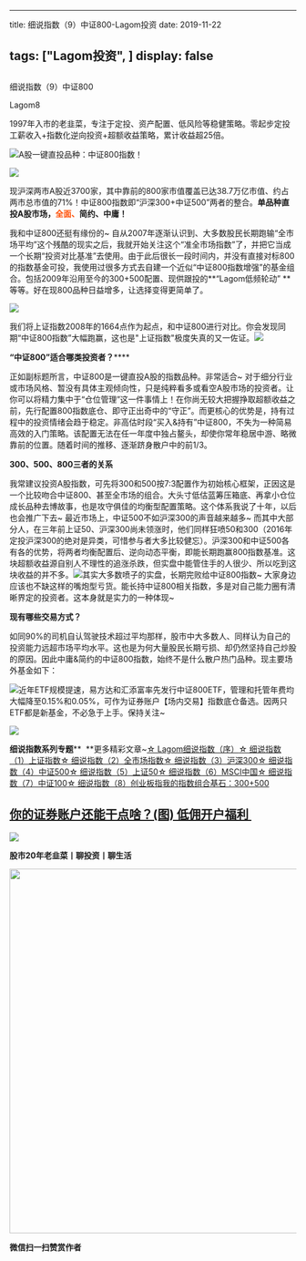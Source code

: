 
---
title:   细说指数（9）中证800-Lagom投资
date: 2019-11-22

tags: ["Lagom投资", ]
display: false
---


## 



细说指数（9）中证800




Lagom8




1997年入市的老韭菜，专注于定投、资产配置、低风险等稳健策略。零起步定投工薪收入+指数化逆向投资+超额收益策略，累计收益超25倍。


<img src="https://mmbiz.qpic.cn/mmbiz_png/ZB4WjgjLjJW3KtDibicU3BB1HNQ9lDS2M5oGRnchkNPRzYsc0Ua6CIu7rZH3vAficcBEPYHU9ZTPqkic1sicT8CaxQQ/640?wx_fmt=png" data-type="png" class="" data-ratio="0.05776173285198556" data-w="554"/>A股一键直投品种：中证800指数！

<img class="rich_pages" data-ratio="0.5989847715736041" data-s="300,640" src="https://mmbiz.qpic.cn/mmbiz_png/ZB4WjgjLjJWauAMEYLWgibFibPiarcPA2A73FLbic3IwibOhtCaRZ12u1IolLWibP8BXZBjmCBhXLUTS7wibeAuRKonkg/640?wx_fmt=png" data-type="png" data-w="591" style=""/>

现沪深两市A股近3700家，其中靠前的800家市值覆盖已达38.7万亿市值、约占两市总市值的71%！中证800指数即“沪深300+中证500”两者的整合。**单品种直投A股市场，<strong style="color: rgb(255, 76, 0);">全面、**</strong>**简约、中庸！**

我和中证800还挺有缘份的~ 自从2007年逐渐认识到、大多数股民长期跑输“全市场平均”这个残酷的现实之后，我就开始关注这个“准全市场指数”了，并把它当成一个长期“投资对比基准”去使用。由于此后很长一段时间内，并没有直接对标800的指数基金可投，我使用过很多方式去自建一个近似“中证800指数增强”的基金组合。包括2009年沿用至今的300+500配置、现供跟投的**“Lagom低频轮动”&nbsp;**等等。好在现800品种日益增多，让选择变得更简单了。

<img class="rich_pages" data-ratio="0.5094850948509485" data-s="300,640" src="https://mmbiz.qpic.cn/mmbiz_png/ZB4WjgjLjJWauAMEYLWgibFibPiarcPA2A75mExps4BgVichv37Zxoz5csOcxLXFznXibGFhcjiaeI2f9qs2HJ21hz9Q/640?wx_fmt=png" data-type="png" data-w="738" style=""/>

我们将上证指数2008年的1664点作为起点，和中证800进行对比。你会发现同期“中证800指数”大幅跑赢，这也是"上证指数"极度失真的又一佐证。<img src="https://mmbiz.qpic.cn/mmbiz_png/ZB4WjgjLjJW3KtDibicU3BB1HNQ9lDS2M5oGRnchkNPRzYsc0Ua6CIu7rZH3vAficcBEPYHU9ZTPqkic1sicT8CaxQQ/640?wx_fmt=png" data-type="png" class="" data-ratio="0.05776173285198556" data-w="554"/>



**“中证800”适合哪类投资者？******

正如副标题所言，中证800是一键直投A股的指数品种。非常适合~ 对于细分行业或市场风格、暂没有具体主观倾向性，只是纯粹看多或看空A股市场的投资者。让你可以将精力集中于“仓位管理”这一件事情上！在你尚无较大把握挣取超额收益之前，先行配置800指数底仓、即守正出奇中的“守正”。而更核心的优势是，持有过程中的投资情绪会趋于稳定。非高估时段“买入&amp;持有”中证800，不失为一种简易高效的入门策略。该配置无法在任一年度中独占鳌头，却使你常年稳居中游、略微靠前的位置。随着时间的推移、逐渐跻身散户中的前1/3。

**300、500、800三者的关系**

我常建议投资A股指数，可先将300和500按7:3配置作为初始核心框架，正因这是一个比较吻合中证800、甚至全市场的组合。大头寸低估蓝筹压箱底、再拿小仓位成长品种去博故事，也是攻守俱佳的均衡型配置策略。这个体系我说了十年，以后也会推广下去~&nbsp;最近市场上，中证500不如沪深300的声音越来越多~ 而其中大部分人，在三年前上证50、沪深300尚未领涨时，他们同样狂喷50和300（2016年定投沪深300的绝对是异类，可惜参与者大多比较健忘）。沪深300和中证500各有各的优势，将两者均衡配置后、逆向动态平衡，即能长期跑赢800指数基准。这块超额收益源自别人不理性的追涨杀跌，但实盘中能管住手的人很少、所以吃到这块收益的并不多。<img class="rich_pages" data-ratio="0.2879746835443038" data-s="300,640" src="https://mmbiz.qpic.cn/mmbiz_png/ZB4WjgjLjJX4WLAHXncP6xCDe47aZ49Up9NNf4AukiaibBYXuia0PcMAice3zqRibOicEr4na81XJTGXFNeqfMHWB0FQ/640?wx_fmt=png" data-type="png" data-w="632" style="text-align: center;"/>其实大多数喷子的实盘，长期完败给中证800指数~ 大家身边应该也不缺这样的嘴炮型亏货。能长持中证800相关指数，多是对自己能力圈有清晰界定的投资者。这本身就是实力的一种体现~

**现有哪些交易方式？**

如同90%的司机自认驾驶技术超过平均那样，股市中大多数人、同样认为自己的投资能力远超市场平均水平。这也是为何大量股民长期亏损、却仍然坚持自己炒股的原因。因此中庸&amp;简约的中证800指数，始终不是什么散户热门品种。现主要场外基金如下：

<img class="rich_pages" data-ratio="0.34988179669030733" data-s="300,640" src="https://mmbiz.qpic.cn/mmbiz_png/ZB4WjgjLjJWauAMEYLWgibFibPiarcPA2A7ibg5UJJpgnpq9dIc7l0ibSzJNL4uVDuSCiaxibm1EMaoMiaBOYTZXUHiaCvg/640?wx_fmt=png" data-type="png" data-w="423" style=""/>近年ETF规模提速，易方达和汇添富率先发行中证800ETF，管理和托管年费均大幅降至0.15%和0.05%，可作为证券账户【场内交易】指数底仓备选。因两只ETF都是新基金，不必急于上手。保持关注~

<img class="rich_pages" data-ratio="0.19525065963060687" data-s="300,640" src="https://mmbiz.qpic.cn/mmbiz_png/ZB4WjgjLjJWauAMEYLWgibFibPiarcPA2A7IozenDquHm4UYhozicTjskl3Dt4ASga1BnG789xUH3faEBhNtcAMOnw/640?wx_fmt=png" data-type="png" data-w="379" style=""/>





**细说指数系列专题****&nbsp;&nbsp;**更多精彩文章~[☆ Lagom细说指数（序）](http://mp.weixin.qq.com/s?__biz=MzI3MDQ2NjY2Mw==&amp;mid=2247484133&amp;idx=1&amp;sn=16b9949c64256126b5b5044fb814f82b&amp;chksm=ead1e9eddda660fbbd651c32198faa47fd29ecd99f451da4c6570221456dd6d30c52c9afb114&amp;scene=21#wechat_redirect)[☆ 细说指数（1）上证指数](http://mp.weixin.qq.com/s?__biz=MzI3MDQ2NjY2Mw==&amp;mid=2247484179&amp;idx=1&amp;sn=b3b332ad9e177b14fa171d39e325f48f&amp;chksm=ead1e81bdda6610d6451f74405c5eecb7e099188d16a664c767173aaf281e5eafdf8dd614094&amp;scene=21#wechat_redirect)[☆ 细说指数（2）全市场指数](http://mp.weixin.qq.com/s?__biz=MzI3MDQ2NjY2Mw==&amp;mid=2247484194&amp;idx=1&amp;sn=dca8a168a491f9b7f7da636b680b0e7c&amp;chksm=ead1e82adda6613c9b51e701b8c5707614407bc34c2c1cd7519a17df27157aaac8f9382ae3b5&amp;scene=21#wechat_redirect)[☆ 细说指数（3）沪深300](http://mp.weixin.qq.com/s?__biz=MzI3MDQ2NjY2Mw==&amp;mid=2247484228&amp;idx=1&amp;sn=75bc9fa86ebd8419eec55d88d31bb08e&amp;chksm=ead1e84cdda6615a618b2ee2337a428b5ebf9baf9d8fd9f2e544e93a2d3e7cd0242806522e27&amp;scene=21#wechat_redirect)[☆ 细说指数（4）中证500](http://mp.weixin.qq.com/s?__biz=MzI3MDQ2NjY2Mw==&amp;mid=2247484300&amp;idx=1&amp;sn=d6e3a44c761d742da9be62a7082481ff&amp;chksm=ead1e884dda66192bfe3d4313940d49a427f73e6c242e6fc7d76c519b5c9047f2f3ba5b8dbd5&amp;scene=21#wechat_redirect)[☆ 细说指数（5）上证50](http://mp.weixin.qq.com/s?__biz=MzI3MDQ2NjY2Mw==&amp;mid=2247484354&amp;idx=1&amp;sn=48ab55984587fb1cca589a498ece96c2&amp;chksm=ead1e8cadda661dcfce1c0cf2a6fd723ac55c185fadba53902f2f9479ee6e8a0bf4e70cfd546&amp;scene=21#wechat_redirect)[☆ 细说指数（6）MSCI中国](http://mp.weixin.qq.com/s?__biz=MzI3MDQ2NjY2Mw==&amp;mid=2247484412&amp;idx=1&amp;sn=e6dc07b8fe7c4937929449a18708a1b0&amp;chksm=ead1e8f4dda661e2ff52559da8a2ddeef0b51572927ec996b9cf802e5b74d98144bbe15de9f5&amp;scene=21#wechat_redirect)[☆ 细说指数（7）中证100](http://mp.weixin.qq.com/s?__biz=MzI3MDQ2NjY2Mw==&amp;mid=2247484447&amp;idx=1&amp;sn=1b494b1314d5ed7ecd12a1f750942e37&amp;chksm=ead1ef17dda66601f60b01bd0c1dfa2c1b7be5d9d8f7382d47a64f1143036c663f9ceff05b82&amp;scene=21#wechat_redirect)[☆ 细说指数（8）创业板指](http://mp.weixin.qq.com/s?__biz=MzI3MDQ2NjY2Mw==&amp;mid=2247484467&amp;idx=1&amp;sn=29c14b53397aa0f25f6c93c2eff7ffb4&amp;chksm=ead1ef3bdda6662d6bf397205e838bcd0d55dc9a4aa505da16ae01b9a45b575d33b8a537068d&amp;scene=21#wechat_redirect)[我的指数组合基石：300+500](http://mp.weixin.qq.com/s?__biz=MzI3MDQ2NjY2Mw==&amp;mid=2247483922&amp;idx=1&amp;sn=05d0b20b73c6fef08d7642caeafd3de5&amp;chksm=ead1e91adda6600c4aac8b9f32f9bdcd055974b0417983b6bb7823e81adc68e57b4f18f7ca03&amp;scene=21#wechat_redirect)

## [你的证券账户还能干点啥？](http://mp.weixin.qq.com/s?__biz=MzI3MDQ2NjY2Mw==&amp;mid=2247484436&amp;idx=1&amp;sn=447c53eee64b6bd2994f82cd5683da43&amp;chksm=ead1ef1cdda6660a355068eb522506ed75da191de30e412df963b73be495e2152bac41966011&amp;scene=21#wechat_redirect)[](http://mp.weixin.qq.com/s?__biz=MzI3MDQ2NjY2Mw==&amp;mid=2247484436&amp;idx=1&amp;sn=447c53eee64b6bd2994f82cd5683da43&amp;chksm=ead1ef1cdda6660a355068eb522506ed75da191de30e412df963b73be495e2152bac41966011&amp;scene=21#wechat_redirect)[(图)&nbsp;低佣开户福利&nbsp;](http://mp.weixin.qq.com/s?__biz=MzI3MDQ2NjY2Mw==&amp;mid=2247484436&amp;idx=1&amp;sn=447c53eee64b6bd2994f82cd5683da43&amp;chksm=ead1ef1cdda6660a355068eb522506ed75da191de30e412df963b73be495e2152bac41966011&amp;scene=21#wechat_redirect)

<img src="https://mmbiz.qpic.cn/mmbiz_png/ZB4WjgjLjJW3KtDibicU3BB1HNQ9lDS2M5oGRnchkNPRzYsc0Ua6CIu7rZH3vAficcBEPYHU9ZTPqkic1sicT8CaxQQ/640?wx_fmt=png" data-type="png" class="" data-ratio="0.05776173285198556" data-w="554"/>

**股市20年老韭菜丨聊投资丨聊生活**

<img data-type="png" class="" data-ratio="0.390625" data-w="640" src="https://mmbiz.qpic.cn/mmbiz_png/ZB4WjgjLjJW3KtDibicU3BB1HNQ9lDS2M5AHEoeiaz0dQ4NfIRjBMuXvyJn8dXWm7ftklb0xqheiaMia0zbkyMJiaKzA/640?wx_fmt=png" style="box-sizing: border-box !important;overflow-wrap: break-word !important;visibility: visible !important;width: 640px !important;"/>


**微信扫一扫赞赏作者**















